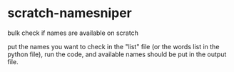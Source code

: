 # scratch-namesniper
bulk check if names are available on scratch

put the names you want to check in the "list" file (or the words list in the python file), run the code, and available names should be put in the output file.
